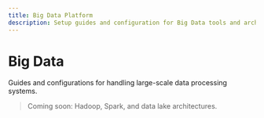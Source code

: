 ```yaml
---
title: Big Data Platform
description: Setup guides and configuration for Big Data tools and architecture.
---
```


# Big Data

Guides and configurations for handling large-scale data processing systems.

> Coming soon: Hadoop, Spark, and data lake architectures.
